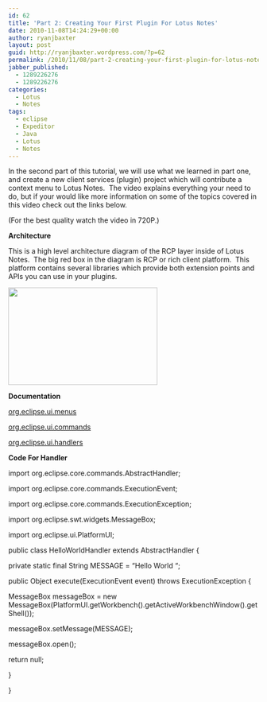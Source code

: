```yaml
---
id: 62
title: 'Part 2: Creating Your First Plugin For Lotus Notes'
date: 2010-11-08T14:24:29+00:00
author: ryanjbaxter
layout: post
guid: http://ryanjbaxter.wordpress.com/?p=62
permalink: /2010/11/08/part-2-creating-your-first-plugin-for-lotus-notes/
jabber_published:
  - 1289226276
  - 1289226276
categories:
  - Lotus
  - Notes
tags:
  - eclipse
  - Expeditor
  - Java
  - Lotus
  - Notes
---
```

In the second part of this tutorial, we will use what we learned in part one, and create a new client services (plugin) project which will contribute a context menu to Lotus Notes.  The video explains everything your need to do, but if your would like more information on some of the topics covered in this video check out the links below.

(For the best quality watch the video in 720P.)

<span class="youtube"></span>

**Architecture**

This is a high level architecture diagram of the RCP layer inside of Lotus Notes.  The big red box in the diagram is RCP or rich client platform.  This platform contains several libraries which provide both extension points and APIs you can use in your plugins.

[<img class="size-medium wp-image-63 alignnone" title="design" src="http://ec2-107-20-24-186.compute-1.amazonaws.com/wordpress/wp-content/uploads/2010/11/design.jpg?w=300" alt="" width="300" height="196" />](http://ec2-107-20-24-186.compute-1.amazonaws.com/wordpress/wp-content/uploads/2010/11/design.jpg)

**Documentation**

<a href="http://help.eclipse.org/ganymede/index.jsp?topic=/org.eclipse.platform.doc.isv/reference/extension-points/org_eclipse_ui_menus.html" target="_blank">org.eclipse.ui.menus</a>

<a href="http://help.eclipse.org/ganymede/index.jsp?topic=/org.eclipse.platform.doc.isv/reference/extension-points/org_eclipse_ui_commands.html" target="_blank">org.eclipse.ui.commands</a>

<a href="http://help.eclipse.org/ganymede/index.jsp?topic=/org.eclipse.platform.doc.isv/reference/extension-points/org_eclipse_ui_handlers.html" target="_blank">org.eclipse.ui.handlers</a>

**Code For Handler**

import org.eclipse.core.commands.AbstractHandler;
  
import org.eclipse.core.commands.ExecutionEvent;
  
import org.eclipse.core.commands.ExecutionException;
  
import org.eclipse.swt.widgets.MessageBox;
  
import org.eclipse.ui.PlatformUI;

public class HelloWorldHandler extends AbstractHandler {

private static final String MESSAGE = &#8220;Hello World &#8220;;

public Object execute(ExecutionEvent event) throws ExecutionException {
  
MessageBox messageBox = new MessageBox(PlatformUI.getWorkbench().getActiveWorkbenchWindow().getShell());
  
messageBox.setMessage(MESSAGE);
  
messageBox.open();

return null;
  
}

}